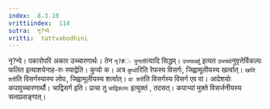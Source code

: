 ```yaml
---
index:  8.3.10
vrittiindex:  114
sutra:  नृ?न्पे
vritti:  tattvabodhini 
---
```


नृ?न्पे। पकारोपरि अकार उच्चारणार्थः। तेन `नृ?#ः पुनाती`त्यादि सिद्धम्। `उभयथर्क्षु` इत्यत `उभयथे`नुवृत्तेर्विकल्पः फलित इत्याशयेनाह-रुः स्याद्वेति। कुप्वो क। अत्र `कुप्वो`रिति रेफस्य विसर्गः, जिह्वामूलीयस्य खर्त्वात्। `खर्परे शरी`ति विसर्गस्यास्य लोपः, जिह्वामूलीयस्य शर्त्वात्। `वा शरी`ति विसर्गस्य विसर्ग एव वा। आदेशयोः कपावुच्चारणार्थौ। चाद्विसर्ग इति। प्राचा तु `चाद्विकल्पः` इत्युक्तं , तदसत्। कपाभ्यां मुक्ते विसर्जनीयस्य सत्वप्रसङ्गात्।

